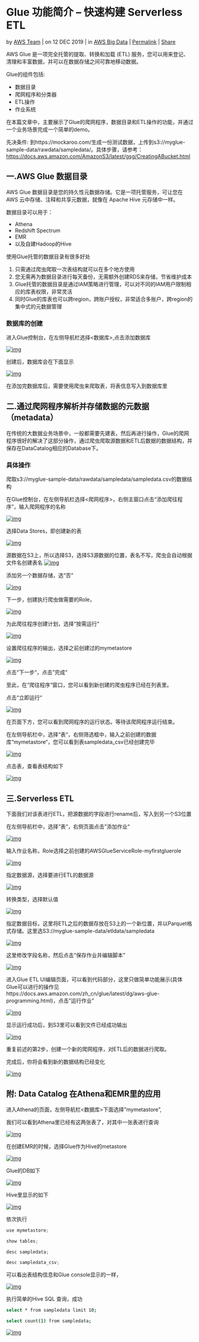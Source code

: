 # Glue 功能简介 – 快速构建 Serverless ETL

by [AWS Team](https://aws.amazon.com/cn/blogs/china/author/tiansl/) | on 12 DEC 2019 | in [AWS Big Data](https://aws.amazon.com/cn/blogs/china/category/big-data/) | [Permalink](https://aws.amazon.com/cn/blogs/china/glue-function-introduction-build-serverless-etl-quickly/) | [ Share](https://aws.amazon.com/cn/blogs/china/glue-function-introduction-build-serverless-etl-quickly/#)

AWS Glue 是一项完全托管的提取、转换和加载 (ETL) 服务，您可以用来登记、清理和丰富数据，并可以在数据存储之间可靠地移动数据。

Glue的组件包括:

- 数据目录
- 爬网程序和分类器
- ETL操作
- 作业系统

在本篇文章中，主要展示了Glue的爬网程序，数据目录和ETL操作的功能，并通过一个业务场景完成一个简单的demo。

先决条件: 到https://mockaroo.com/生成一份测试数据，上传到s3://myglue-sample-data/rawdata/sampledata/。具体步骤，请参考：https://docs.aws.amazon.com/AmazonS3/latest/gsg/CreatingABucket.html

## 一.AWS Glue 数据目录

AWS Glue 数据目录是您的持久性元数据存储。它是一项托管服务，可让您在 AWS 云中存储、注释和共享元数据，就像在 Apache Hive 元存储中一样。

数据目录可以用于：

- Athena
- Redshift Spectrum
- EMR
- 以及自建Hadoop的Hive

使用Glue托管的数据目录有很多好处

1. 只需通过爬虫爬取一次表结构就可以在多个地方使用
2. 您无需再为数据目录进行每天备份，无需额外创建RDS来存储，节省维护成本
3. Glue托管的数据目录是通过IAM策略进行管理，可以对不同的IAM用户限制相应的库表权限，非常灵活
4. 同时Glue的库表也可以跨region，跨账户授权，非常适合多账户，跨region的集中式的元数据管理

 

### 数据库的创建

进入Glue控制台，在左侧导航栏选择<数据库>,点击添加数据库

[![img](https://s3.cn-north-1.amazonaws.com.cn/awschinablog/glue-function-introduction-build-serverless-etl-quickly1.png)](https://s3.cn-north-1.amazonaws.com.cn/awschinablog/glue-function-introduction-build-serverless-etl-quickly1.jpg)

创建后，数据库会在下面显示

[![img](https://s3.cn-north-1.amazonaws.com.cn/awschinablog/glue-function-introduction-build-serverless-etl-quickly2.png)](https://s3.cn-north-1.amazonaws.com.cn/awschinablog/glue-function-introduction-build-serverless-etl-quickly2.jpg)

在添加完数据库后，需要使用爬虫来爬取表，将表信息写入到数据库里

 

## 二.通过爬网程序解析并存储数据的元数据（metadata）

在传统的大数据业务场景中，一般都需要先建表，然后再进行操作，Glue的爬网程序很好的解决了这部分操作，通过爬虫爬取源数据和ETL后数据的数据结构，并保存在DataCatalog相应的Database下。

### 具体操作

爬取s3://myglue-sample-data/rawdata/sampledata/sampledata.csv的数据结构

在Glue控制台，在左侧导航栏选择<爬网程序>，右侧主窗口点击“添加爬往程序”，输入爬网程序的名称

[![img](https://s3.cn-north-1.amazonaws.com.cn/awschinablog/glue-function-introduction-build-serverless-etl-quickly3.png)](https://s3.cn-north-1.amazonaws.com.cn/awschinablog/glue-function-introduction-build-serverless-etl-quickly3.jpg)

选择Data Stores，即创建新的表

[![img](https://s3.cn-north-1.amazonaws.com.cn/awschinablog/glue-function-introduction-build-serverless-etl-quickly4.png)](https://s3.cn-north-1.amazonaws.com.cn/awschinablog/glue-function-introduction-build-serverless-etl-quickly4.jpg)

源数据在S3上，所以选择S3，选择S3源数据的位置，表名不写，爬虫会自动根据文件名创建表名
[![img](https://s3.cn-north-1.amazonaws.com.cn/awschinablog/glue-function-introduction-build-serverless-etl-quickly5.png)](https://s3.cn-north-1.amazonaws.com.cn/awschinablog/glue-function-introduction-build-serverless-etl-quickly5.jpg)

添加另一个数据存储，选“否”

[![img](https://s3.cn-north-1.amazonaws.com.cn/awschinablog/glue-function-introduction-build-serverless-etl-quickly6.png)](https://s3.cn-north-1.amazonaws.com.cn/awschinablog/glue-function-introduction-build-serverless-etl-quickly6.jpg)

下一步，创建执行爬虫做需要的Role，

[![img](https://s3.cn-north-1.amazonaws.com.cn/awschinablog/glue-function-introduction-build-serverless-etl-quickly7.png)](https://s3.cn-north-1.amazonaws.com.cn/awschinablog/glue-function-introduction-build-serverless-etl-quickly7.jpg)

为此爬往程序创建计划，选择“按需运行“

[![img](https://s3.cn-north-1.amazonaws.com.cn/awschinablog/glue-function-introduction-build-serverless-etl-quickly8.png)](https://s3.cn-north-1.amazonaws.com.cn/awschinablog/glue-function-introduction-build-serverless-etl-quickly8.jpg)

设置爬往程序的输出，选择之前创建过的mymetastore

[![img](https://s3.cn-north-1.amazonaws.com.cn/awschinablog/glue-function-introduction-build-serverless-etl-quickly9.png)](https://s3.cn-north-1.amazonaws.com.cn/awschinablog/glue-function-introduction-build-serverless-etl-quickly9.jpg)

点击“下一步“，点击”完成“

 

至此，在“爬往程序“窗口，您可以看到新创建的爬虫程序已经在列表里。

点击“立即运行“

[![img](https://s3.cn-north-1.amazonaws.com.cn/awschinablog/glue-function-introduction-build-serverless-etl-quickly10.png)](https://s3.cn-north-1.amazonaws.com.cn/awschinablog/glue-function-introduction-build-serverless-etl-quickly10.jpg)

在页面下方，您可以看到爬网程序的运行状态。等待该爬网程序运行结束。

在左侧导航栏中，选择“表“，右侧筛选框中，输入之前创建的数据库“mymetastore“，您可以看到表sampledata_csv已经创建完毕

[![img](https://s3.cn-north-1.amazonaws.com.cn/awschinablog/glue-function-introduction-build-serverless-etl-quickly11.png)](https://s3.cn-north-1.amazonaws.com.cn/awschinablog/glue-function-introduction-build-serverless-etl-quickly11.jpg)

点击表，查看表结构如下

[![img](https://s3.cn-north-1.amazonaws.com.cn/awschinablog/glue-function-introduction-build-serverless-etl-quickly12.png)](https://s3.cn-north-1.amazonaws.com.cn/awschinablog/glue-function-introduction-build-serverless-etl-quickly12.jpg)

 

## 三.Serverless ETL

下面我们对该表进行ETL，把源数据的字段进行rename后，写入到另一个S3位置

在左侧导航栏中，选择“表“，右侧页面点击”添加作业“

[![img](https://s3.cn-north-1.amazonaws.com.cn/awschinablog/glue-function-introduction-build-serverless-etl-quickly13.png)](https://s3.cn-north-1.amazonaws.com.cn/awschinablog/glue-function-introduction-build-serverless-etl-quickly13.jpg)

输入作业名称，Role选择之前创建的AWSGlueServiceRole-myfirstgluerole

[![img](https://s3.cn-north-1.amazonaws.com.cn/awschinablog/glue-function-introduction-build-serverless-etl-quickly14.png)](https://s3.cn-north-1.amazonaws.com.cn/awschinablog/glue-function-introduction-build-serverless-etl-quickly14.jpg)

指定数据源，选择要进行ETL的数据源

[![img](https://s3.cn-north-1.amazonaws.com.cn/awschinablog/glue-function-introduction-build-serverless-etl-quickly15.png)](https://s3.cn-north-1.amazonaws.com.cn/awschinablog/glue-function-introduction-build-serverless-etl-quickly15.jpg)

转换类型，选择默认值

[![img](https://s3.cn-north-1.amazonaws.com.cn/awschinablog/glue-function-introduction-build-serverless-etl-quickly16.png)](https://s3.cn-north-1.amazonaws.com.cn/awschinablog/glue-function-introduction-build-serverless-etl-quickly16.jpg)

指定数据目标，这里将ETL之后的数据存放在S3上的一个新位置，并以Parquet格式存储。这里选S3://myglue-sample-data/etldata/sampledata

[![img](https://s3.cn-north-1.amazonaws.com.cn/awschinablog/glue-function-introduction-build-serverless-etl-quickly17.png)](https://s3.cn-north-1.amazonaws.com.cn/awschinablog/glue-function-introduction-build-serverless-etl-quickly17.jpg)

这里修改字段名称，然后点击”保存作业并编辑脚本”

[![img](https://s3.cn-north-1.amazonaws.com.cn/awschinablog/glue-function-introduction-build-serverless-etl-quickly18.png)](https://s3.cn-north-1.amazonaws.com.cn/awschinablog/glue-function-introduction-build-serverless-etl-quickly18.jpg)

进入Glue ETL UI编辑页面，可以看到代码部分，这里只做简单功能展示(具体Glue可以进行的操作见https://docs.aws.amazon.com/zh_cn/glue/latest/dg/aws-glue-programming.html)，点击”运行作业”

[![img](https://s3.cn-north-1.amazonaws.com.cn/awschinablog/glue-function-introduction-build-serverless-etl-quickly19.png)](https://s3.cn-north-1.amazonaws.com.cn/awschinablog/glue-function-introduction-build-serverless-etl-quickly19.jpg)

显示运行成功后，到S3里可以看到文件已经成功输出

[![img](https://s3.cn-north-1.amazonaws.com.cn/awschinablog/glue-function-introduction-build-serverless-etl-quickly20.png)](https://s3.cn-north-1.amazonaws.com.cn/awschinablog/glue-function-introduction-build-serverless-etl-quickly20.jpg)

重复前述的第2步，创建一个新的爬网程序，对ETL后的数据进行爬取。

完成后，你将会看到新的数据结构已经变化

[![img](https://s3.cn-north-1.amazonaws.com.cn/awschinablog/glue-function-introduction-build-serverless-etl-quickly21.png)](https://s3.cn-north-1.amazonaws.com.cn/awschinablog/glue-function-introduction-build-serverless-etl-quickly21.jpg)

 

## 附: Data Catalog 在Athena和EMR里的应用

进入Athena的页面，左侧导航栏<数据库>下面选择”mymetastore”,

我们可以看到Athena里已经有这两张表了，对其中一张表进行查询

[![img](https://s3.cn-north-1.amazonaws.com.cn/awschinablog/glue-function-introduction-build-serverless-etl-quickly22.png)](https://s3.cn-north-1.amazonaws.com.cn/awschinablog/glue-function-introduction-build-serverless-etl-quickly22.jpg)

在创建EMR的时候，选择Glue作为Hive的metastore

[![img](https://s3.cn-north-1.amazonaws.com.cn/awschinablog/glue-function-introduction-build-serverless-etl-quickly23.png)](https://s3.cn-north-1.amazonaws.com.cn/awschinablog/glue-function-introduction-build-serverless-etl-quickly23.jpg)

Glue的DB如下

[![img](https://s3.cn-north-1.amazonaws.com.cn/awschinablog/glue-function-introduction-build-serverless-etl-quickly24.png)](https://s3.cn-north-1.amazonaws.com.cn/awschinablog/glue-function-introduction-build-serverless-etl-quickly24.jpg)

Hive里显示的如下

[![img](https://s3.cn-north-1.amazonaws.com.cn/awschinablog/glue-function-introduction-build-serverless-etl-quickly25.png)](https://s3.cn-north-1.amazonaws.com.cn/awschinablog/glue-function-introduction-build-serverless-etl-quickly25.jpg)

依次执行

```python
use mymetastore;

show tables;

desc sampledata;

desc sampledata_csv;
```

可以看出表结构信息和Glue console显示的一样，

[![img](https://s3.cn-north-1.amazonaws.com.cn/awschinablog/glue-function-introduction-build-serverless-etl-quickly26.png)](https://s3.cn-north-1.amazonaws.com.cn/awschinablog/glue-function-introduction-build-serverless-etl-quickly26.jpg)

执行简单的Hive SQL 查询，成功

```bash
select * from sampledata limit 10;

select count(1) from sampledata;
```

[![img](https://s3.cn-north-1.amazonaws.com.cn/awschinablog/glue-function-introduction-build-serverless-etl-quickly27.png)](https://s3.cn-north-1.amazonaws.com.cn/awschinablog/glue-function-introduction-build-serverless-etl-quickly27.jpg)